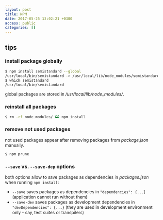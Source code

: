 ```yaml
---
layout: post
title: NPM
date: 2017-05-25 13:02:21 +0300
access: public
categories: []
---
```


<!-- more -->

## tips

### install package globally

```sh
$ npm install semistandard --global
/usr/local/bin/semistandard -> /usr/local/lib/node_modules/semistandard/bin/cmd.js
$ which semistandard
/usr/local/bin/semistandard
```

global packages are stored in _/usr/local/lib/node_modules/_.

### reinstall all packages

```sh
$ rm -rf node_modules/ && npm install
```

### remove not used packages

not used packages appear after removing packages from _package.json_ manually.

```sh
$ npm prune
```

### `--save` vs. `--save-dep` options

both options allow to save packages as dependencies in _packages.json_
when running `npm install`:

- `--save` saves packages as dependencies in `"dependencies": {...}`
  (application cannot run without them)
- `--save-dev` saves packages as development dependencies in `"devDependencies": {...}`
  (they are used in development environment only - say, test suites or transpilers)
